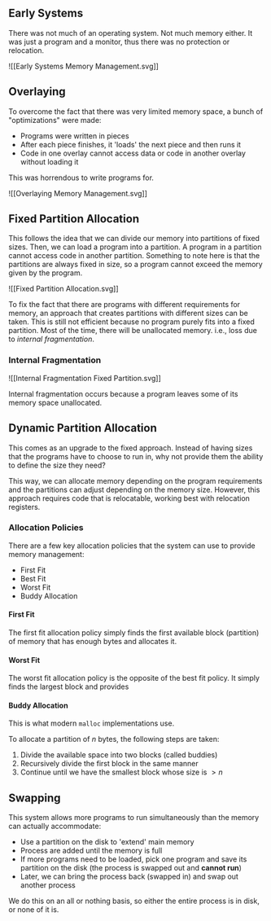## Early Systems

There was not much of an operating system. Not much memory either. It was just a program and a monitor, thus there was no protection or relocation.

![[Early Systems Memory Management.svg]]

## Overlaying

To overcome the fact that there was very limited memory space, a bunch of "optimizations" were made:
- Programs were written in pieces
- After each piece finishes, it 'loads' the next piece and then runs it
- Code in one overlay cannot access data or code in another overlay without loading it

This was horrendous to write programs for.

![[Overlaying Memory Management.svg]]

## Fixed Partition Allocation

This follows the idea that we can divide our memory into partitions of fixed sizes. Then, we can load a program into a partition. A program in a partition cannot access code in another partition. Something to note here is that the partitions are always fixed in size, so a program cannot exceed the memory given by the program.

![[Fixed Partition Allocation.svg]]

To fix the fact that there are programs with different requirements for memory, an approach that creates partitions with different sizes can be taken. This is still not efficient because no program purely fits into a fixed partition. Most of the time, there will be unallocated memory. i.e., loss due to *internal fragmentation*.

### Internal Fragmentation

![[Internal Fragmentation Fixed Partition.svg]]

Internal fragmentation occurs because a program leaves some of its memory space unallocated.

## Dynamic Partition Allocation

This comes as an upgrade to the fixed approach. Instead of having sizes that the programs have to choose to run in, why not provide them the ability to define the size they need?

This way, we can allocate memory depending on the program requirements and the partitions can adjust depending on the memory size. However, this approach requires code that is relocatable, working best with relocation registers.

### Allocation Policies

There are a few key allocation policies that the system can use to provide memory management:
- First Fit
- Best Fit
- Worst Fit
- Buddy Allocation

#### First Fit

The first fit allocation policy simply finds the first available block (partition) of memory that has enough bytes and allocates it.

#### Worst Fit

The worst fit allocation policy is the opposite of the best fit policy. It simply finds the largest block and provides 

#### Buddy Allocation

This is what modern `malloc` implementations use.

To allocate a partition of $n$ bytes, the following steps are taken:
1. Divide the available space into two blocks (called buddies)
2. Recursively divide the first block in the same manner
3. Continue until we have the smallest block whose size is $> n$

## Swapping

This system allows more programs to run simultaneously than the memory can actually accommodate:
- Use a partition on the disk to 'extend' main memory
- Process are added until the memory is full
- If more programs need to be loaded, pick one program and save its partition on the disk (the process is swapped out and **cannot run**)
- Later, we can bring the process back (swapped in) and swap out another process

We do this on an all or nothing basis, so either the entire process is in disk, or none of it is.